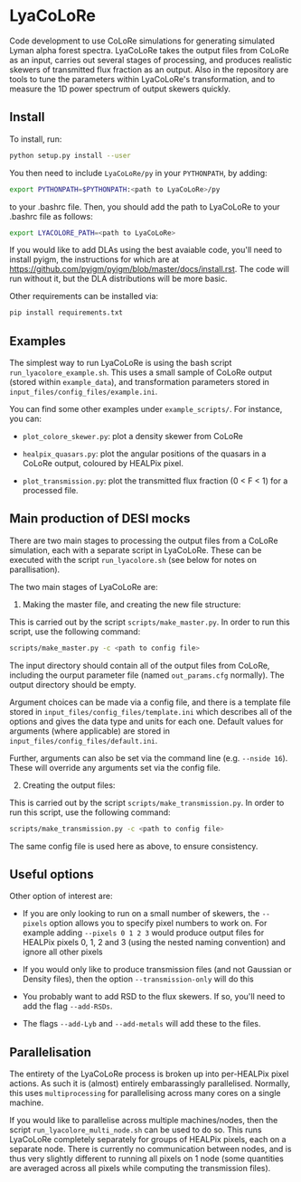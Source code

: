 # LyaCoLoRe
Code development to use CoLoRe simulations for generating simulated Lyman alpha forest spectra.
LyaCoLoRe takes the output files from CoLoRe as an input, carries out several stages of processing, and produces realistic skewers of transmitted flux fraction as an output.
Also in the repository are tools to tune the parameters within LyaCoLoRe's transformation, and to measure the 1D power spectrum of output skewers quickly.

## Install
To install, run:
```bash
python setup.py install --user
```

You then need to include `LyaCoLoRe/py` in your `PYTHONPATH`, by adding:
```bash
export PYTHONPATH=$PYTHONPATH:<path to LyaCoLoRe>/py
```
to your .bashrc file. Then, you should add the path to LyaCoLoRe to your .bashrc file as follows:
```bash
export LYACOLORE_PATH=<path to LyaCoLoRe>
```

If you would like to add DLAs using the best avaiable code, you'll need to install pyigm, the instructions for which are at https://github.com/pyigm/pyigm/blob/master/docs/install.rst. The code will run without it, but the DLA distributions will be more basic.

Other requirements can be installed via:
```bash
pip install requirements.txt
```

## Examples
The simplest way to run LyaCoLoRe is using the bash script `run_lyacolore_example.sh`. This uses a small sample of CoLoRe output (stored within `example_data`), and transformation parameters stored in `input_files/config_files/example.ini`.

You can find some other examples under `example_scripts/`. For instance, you can:

*   `plot_colore_skewer.py`: plot a density skewer from CoLoRe

*   `healpix_quasars.py`: plot the angular positions of the quasars in a CoLoRe output,
    coloured by HEALPix pixel.

*   `plot_transmission.py`: plot the transmitted flux fraction (0 < F < 1) for a processed file.


## Main production of DESI mocks

There are two main stages to processing the output files from a CoLoRe simulation, each with a separate script in LyaCoLoRe. These can be executed with the script `run_lyacolore.sh` (see below for notes on parallisation).

The two main stages of LyaCoLoRe are:

1. Making the master file, and creating the new file structure:

This is carried out by the script `scripts/make_master.py`. In order to run this script, use the following command:
```bash
scripts/make_master.py -c <path to config file>
```

The input directory should contain all of the output files from CoLoRe, including
the ourput parameter file (named `out_params.cfg` normally). The output directory should be empty.

Argument choices can be made via a config file, and there is a template file stored in `input_files/config_files/template.ini` which describes all of the options and gives the data type and units for each one. Default values for arguments (where applicable) are stored in `input_files/config_files/default.ini`.

Further, arguments can also be set via the command line (e.g. `--nside 16`). These will override any arguments set via the config file.

2. Creating the output files:

This is carried out by the script `scripts/make_transmission.py`.
In order to run this script, use the following command:
```bash
scripts/make_transmission.py -c <path to config file>
```

The same config file is used here as above, to ensure consistency.

## Useful options

Other option of interest are:

*   If you are only looking to run on a small number of skewers, the `--pixels` option
allows you to specify pixel numbers to work on. For example adding `--pixels 0 1 2 3`
would produce output files for HEALPix pixels 0, 1, 2 and 3 (using the nested naming convention) and ignore all other pixels

*   If you would only like to produce transmission files (and not Gaussian or Density files), then the option `--transmission-only` will do this

*   You probably want to add RSD to the flux skewers. If so, you'll need to add the
flag `--add-RSDs`.

*   The flags `--add-Lyb` and `--add-metals` will add these to the files.

## Parallelisation

The entirety of the LyaCoLoRe process is broken up into per-HEALPix pixel actions. As such it is (almost) entirely embarassingly parallelised. Normally, this uses `multiprocessing` for parallelising across many cores on a single machine.

If you would like to parallelise across multiple machines/nodes, then the script `run_lyacolore_multi_node.sh` can be used to do so. This runs LyaCoLoRe completely separately for groups of HEALPix pixels, each on a separate node. There is currently no communication between nodes, and is thus very slightly different to running all pixels on 1 node (some quantities are averaged across all pixels while computing the transmission files).
